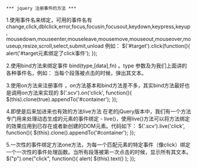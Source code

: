     *** jquery 注册事件的方法 ***

1.使用事件名来绑定，可用的事件名有
    change,click,dblclick,error,focus,focusin,focusout,keydown,keypress,keyup,
    mousedown,mouseenter,mouseleave,mousemove,mouseout,mouseover,mouseup,resize,scroll,select,submit,unload
    例如：
    $('#target').click(function(){
        alert('#target元素绑定了click事件');
    });


2.使用bind方法来绑定事件 bind(type,[data],fn) 。type 参数及为我们上面讲的各种事件名，例如：
当每个段落被点击的时候，弹出其文本。


3.使用on方法来注册事件 ，on方法基本和bind方法差不多，其实bind方法最好也是调用on方法来实现的
$('.scv').on('click', function(){
    $(this).clone(true).appendTo('#container');
});


4.即使是后来加进来也有效的方法live方法
在老的jQuery版本中，我们有一个方法专门用来处理动态生成的元素的事件绑定 - live()，使用live()方法可以将方法绑定的效果应用到已存在或者新创建的DOM元素。代码如下：
$('.scv').live('click', function(){
    $(this).clone().appendTo('#container');
});


5.一次性的事件绑定方法one方法，为每一个匹配元素的特定事件（像click）绑定一个一次性的事件处理函数。当所有段落被第一次点击的时候，显示所有其文本。
$("p").one("click", function(){
    alert( $(this).text() );
});